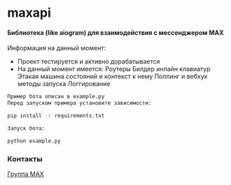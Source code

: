 # maxapi

#### Библиотека (like aiogram) для взаимодействия с мессенджером MAX

Информация на данный момент:
* Проект тестируется и активно дорабатывается
* На данный момент имеется:
    Роутеры
    Билдер инлайн клавиатур
    Этакая машина состояний и контекст к нему
    Поллинг и вебхук методы запуска
    Логгирование


```bash
Пример бота описан в example.py
Перед запуском примера установите зависимости:

pip install -r requirements.txt

Запуск бота:

python example.py
```


### Контакты
[Группа MAX](https://max.ru/join/IPAok63C3vFqbWTFdutMUtjmrAkGqO56YeAN7iyDfc8)